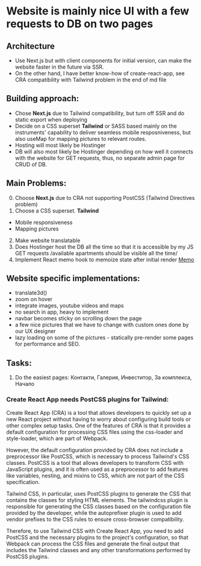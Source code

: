 # Website is mainly nice UI with a few requests to DB on two pages

## Architecture
- Use Next.js but with client components for initial version, can make the website faster in the future via SSR.
- On the other hand, I have better know-how of create-react-app, see CRA compatibility with Tailwind problem in the end of md file 

## Building approach:
- Chose **Next.js** due to Tailwind compatibility, but turn off SSR and do static export when deploying
- Decide on a CSS superset **Tailwind** or SASS based mainly on the instruments' capability to deliver seamless mobile resposniveness, but also useMap for mapping pictures to relevant routes.
- Hosting will most likely be Hostinger
- DB will also most likely be Hostinger depending on how well it connects with the website for GET requests, thus, no separate admin page for CRUD of DB.

## Main Problems:
0. Choose **Next.js** due to CRA not supporting PostCSS (Tailwind Directives problem)
1. Choose a CSS superset. **Tailwind**
 - Mobile responsiveness
 - Mapping pictures
2. Make website translatable
3. Does Hostinger host the DB all the time so that it is accessible by my JS GET requests /available apartments should be visible all the time/
4. Implement React memo hook to memoize state after initial render [Memo](https://www.w3schools.com/react/react_memo.asp)

## Website specific implementations:

- translate3d()
- zoom on hover
- integrate images, youtube videos and maps
- no search in app, heavy to implement
- navbar becomes sticky on scrolling down the page
- a few nice pictures that we have to change with custom ones done by our UX designer
- lazy loading on some of the pictures - statically pre-render some pages for performance and SEO. 

## Tasks:
1. Do the easiest pages: Контакти, Галерия, Инвеститор, За комплекса, Начало


### Create React App needs PostCSS plugins for Tailwind:

Create React App (CRA) is a tool that allows developers to quickly set up a new React project without having to worry about configuring build tools or other complex setup tasks. One of the features of CRA is that it provides a default configuration for processing CSS files using the css-loader and style-loader, which are part of Webpack.

However, the default configuration provided by CRA does not include a preprocessor like PostCSS, which is necessary to process Tailwind's CSS classes. PostCSS is a tool that allows developers to transform CSS with JavaScript plugins, and it is often used as a preprocessor to add features like variables, nesting, and mixins to CSS, which are not part of the CSS specification.

Tailwind CSS, in particular, uses PostCSS plugins to generate the CSS that contains the classes for styling HTML elements. The tailwindcss plugin is responsible for generating the CSS classes based on the configuration file provided by the developer, while the autoprefixer plugin is used to add vendor prefixes to the CSS rules to ensure cross-browser compatibility.

Therefore, to use Tailwind CSS with Create React App, you need to add PostCSS and the necessary plugins to the project's configuration, so that Webpack can process the CSS files and generate the final output that includes the Tailwind classes and any other transformations performed by PostCSS plugins.